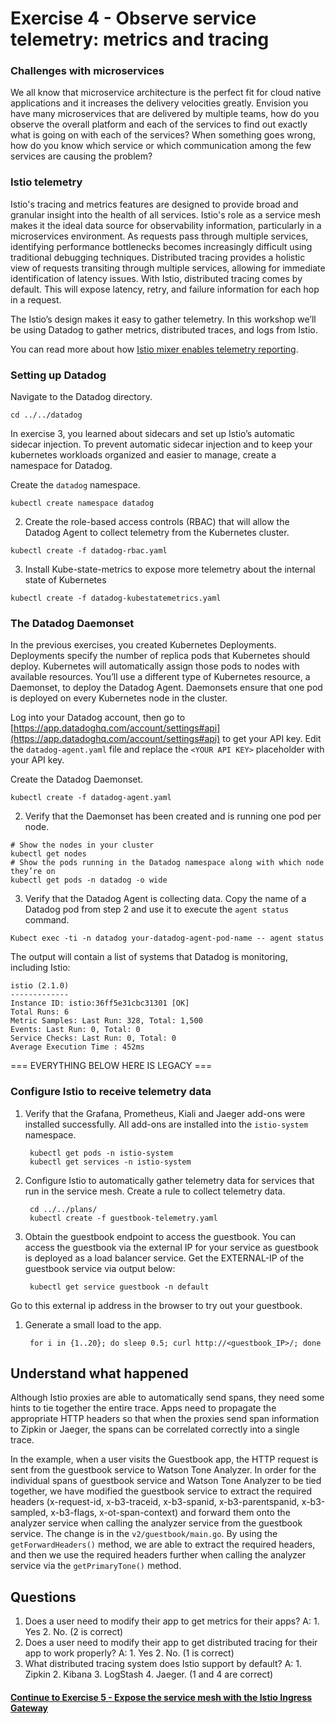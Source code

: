 # Exercise 4 - Observe service telemetry: metrics and tracing

### Challenges with microservices

We all know that microservice architecture is the perfect fit for cloud native applications and it increases the delivery velocities greatly. Envision you have many microservices that are delivered by multiple teams, how do you observe the overall platform and each of the services to find out exactly what is going on with each of the services? When something goes wrong, how do you know which service or which communication among the few services are causing the problem?

### Istio telemetry

Istio's tracing and metrics features are designed to provide broad and granular insight into the health of all services. Istio's role as a service mesh makes it the ideal data source for observability information, particularly in a microservices environment. As requests pass through multiple services, identifying performance bottlenecks becomes increasingly difficult using traditional debugging techniques. Distributed tracing provides a holistic view of requests transiting through multiple services, allowing for immediate identification of latency issues. With Istio, distributed tracing comes by default. This will expose latency, retry, and failure information for each hop in a request.

The Istio’s design makes it easy to gather telemetry. In this workshop we’ll be using Datadog to gather metrics, distributed traces, and logs from Istio.

You can read more about how [Istio mixer enables telemetry reporting](https://istio.io/docs/concepts/policy-and-control/mixer.html).



### Setting up Datadog

Navigate to the Datadog directory.

```
cd ../../datadog
```

In exercise 3, you learned about sidecars and set up Istio’s automatic sidecar injection. To prevent automatic sidecar injection and to keep your kubernetes workloads organized and easier to manage, create a namespace for Datadog.

Create the `datadog` namespace.

```
kubectl create namespace datadog

```

2. Create the role-based access controls (RBAC) that will allow the Datadog Agent to collect telemetry from the Kubernetes cluster.

```
kubectl create -f datadog-rbac.yaml
```

3. Install Kube-state-metrics to expose more telemetry about the internal state of Kubernetes

```
kubectl create -f datadog-kubestatemetrics.yaml
```

### The Datadog Daemonset

In the previous exercises, you created Kubernetes Deployments. Deployments specify the number of replica pods that Kubernetes should deploy. Kubernetes will automatically assign those pods to nodes with available resources. You’ll use a different type of Kubernetes resource, a Daemonset, to deploy the Datadog Agent. Daemonsets ensure that one pod is deployed on every Kubernetes node in the cluster.

Log into your Datadog account, then go to [https://app.datadoghq.com/account/settings#api](https://app.datadoghq.com/account/settings#api) to get your API key. Edit the `datadog-agent.yaml` file and replace the `<YOUR API KEY>` placeholder with your API key.

Create the Datadog Daemonset.

```
kubectl create -f datadog-agent.yaml
```

2. Verify that the Daemonset has been created and is running one pod per node.

```
# Show the nodes in your cluster
kubectl get nodes
# Show the pods running in the Datadog namespace along with which node they’re on
kubectl get pods -n datadog -o wide
```

3. Verify that the Datadog Agent is collecting data. Copy the name of a Datadog pod from step 2 and use it to execute the `agent status` command.

```
Kubect exec -ti -n datadog your-datadog-agent-pod-name -- agent status
```

The output will contain a list of systems that Datadog is monitoring, including Istio:

```
istio (2.1.0)
-------------
Instance ID: istio:36ff5e31cbc31301 [OK]
Total Runs: 6
Metric Samples: Last Run: 328, Total: 1,500
Events: Last Run: 0, Total: 0
Service Checks: Last Run: 0, Total: 0
Average Execution Time : 452ms
```


=== EVERYTHING BELOW HERE IS LEGACY ===

### Configure Istio to receive telemetry data

1. Verify that the Grafana, Prometheus, Kiali and Jaeger add-ons were installed successfully. All add-ons are installed into the `istio-system` namespace.

   ```text
    kubectl get pods -n istio-system
    kubectl get services -n istio-system
   ```

2. Configure Istio to automatically gather telemetry data for services that run in the service mesh. Create a rule to collect telemetry data.

   ```text
    cd ../../plans/
    kubectl create -f guestbook-telemetry.yaml
   ```

3. Obtain the guestbook endpoint to access the guestbook. You can access the guestbook via the external IP for your service as guestbook is deployed as a load balancer service. Get the EXTERNAL-IP of the guestbook service via output below:

   ```text
    kubectl get service guestbook -n default
   ```

Go to this external ip address in the browser to try out your guestbook.

1. Generate a small load to the app.

   ```text
    for i in {1..20}; do sleep 0.5; curl http://<guestbook_IP>/; done
   ```


## Understand what happened

Although Istio proxies are able to automatically send spans, they need some hints to tie together the entire trace. Apps need to propagate the appropriate HTTP headers so that when the proxies send span information to Zipkin or Jaeger, the spans can be correlated correctly into a single trace.

In the example, when a user visits the Guestbook app, the HTTP request is sent from the guestbook service to Watson Tone Analyzer. In order for the individual spans of guestbook service and Watson Tone Analyzer to be tied together, we have modified the guestbook service to extract the required headers \(x-request-id, x-b3-traceid, x-b3-spanid, x-b3-parentspanid, x-b3-sampled, x-b3-flags, x-ot-span-context\) and forward them onto the analyzer service when calling the analyzer service from the guestbook service. The change is in the `v2/guestbook/main.go`. By using the `getForwardHeaders()` method, we are able to extract the required headers, and then we use the required headers further when calling the analyzer service via the `getPrimaryTone()` method.

## Questions

1. Does a user need to modify their app to get metrics for their apps? A: 1. Yes 2. No. \(2 is correct\)
2. Does a user need to modify their app to get distributed tracing for their app to work properly? A: 1. Yes 2. No. \(1 is correct\)
3. What distributed tracing system does Istio support by default? A: 1. Zipkin 2. Kibana 3. LogStash 4. Jaeger. \(1 and 4 are correct\)

#### [Continue to Exercise 5 - Expose the service mesh with the Istio Ingress Gateway](exercise-5.md)

